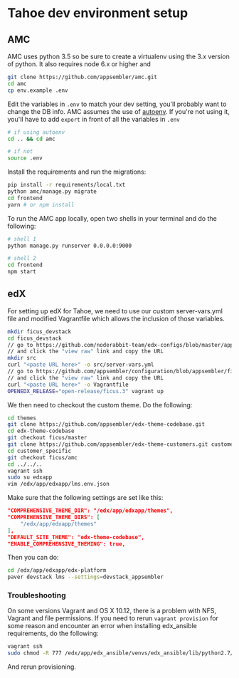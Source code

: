 # Tahoe dev environment setup

## AMC

AMC uses python 3.5 so be sure to create a virtualenv using the 3.x version of python. It also requires node 6.x or higher and

```bash
git clone https://github.com/appsembler/amc.git
cd amc
cp env.example .env
```

Edit the variables in `.env` to match your dev setting, you'll probably want to change the DB info.
AMC assumes the use of [autoenv](https://github.com/kennethreitz/autoenv). If you're not using it, you'll have to add `export` in front of all the variables in `.env`

```bash
# if using autoenv
cd .. && cd amc

# if not
source .env
```

Install the requirements and run the migrations:

```bash
pip install -r requirements/local.txt
python amc/manage.py migrate
cd frontend
yarn # or npm install
```

To run the AMC app locally, open two shells in your terminal and do the following:

```bash
# shell 1
python manage.py runserver 0.0.0.0:9000

# shell 2
cd frontend
npm start
```

## edX

For setting up edX for Tahoe, we need to use our custom server-vars.yml file and modified Vagrantfile which allows the inclusion of those variables.

```bash
mkdir ficus_devstack
cd ficus_devstack
// go to https://github.com/noderabbit-team/edx-configs/blob/master/appsembler/amc/dev/files/server-vars.yml
// and click the "view raw" link and copy the URL
mkdir src
curl "<paste URL here>" -o src/server-vars.yml
// go to https://github.com/appsembler/configuration/blob/appsembler/ficus/master/vagrant/release/devstack/Vagrantfile.amc
// and click the "view raw" link and copy the URL
curl "<paste URL here>" -o Vagrantfile
OPENEDX_RELEASE="open-release/ficus.3" vagrant up
```

We then need to checkout the custom theme. Do the following:

```bash
cd themes
git clone https://github.com/appsembler/edx-theme-codebase.git
cd edx-theme-codebase
git checkout ficus/master
git clone https://github.com/appsembler/edx-theme-customers.git customer_specific
cd customer_specific
git checkout ficus/amc
cd ../../..
vagrant ssh
sudo su edxapp
vim /edx/app/edxapp/lms.env.json
```

Make sure that the following settings are set like this:
```json
"COMPREHENSIVE_THEME_DIR": "/edx/app/edxapp/themes",
"COMPREHENSIVE_THEME_DIRS": [
    "/edx/app/edxapp/themes"
],
"DEFAULT_SITE_THEME": "edx-theme-codebase",
"ENABLE_COMPREHENSIVE_THEMING": true,
```

Then you can do:

```bash
cd /edx/app/edxapp/edx-platform
paver devstack lms --settings=devstack_appsembler
```

### Troubleshooting
On some versions Vagrant and OS X 10.12, there is a problem with NFS, Vagrant and file permissions. If you need to rerun `vagrant provision` for some reason and encounter an error when installing edx_ansible requirements, do the following:

```bash
vagrant ssh
sudo chmod -R 777 /edx/app/edx_ansible/venvs/edx_ansible/lib/python2.7/site-packages/
```

And rerun provisioning.
